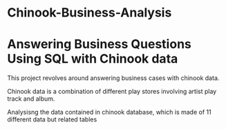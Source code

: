 # Chinook-Business-Analysis

# Answering Business Questions Using SQL with Chinook data

This project revolves around answering business cases with chinook data. 

Chinook data is a combination of different play stores involving artist play track and album.

Analysisng  the data contained in chinook database, which is made of 11 different data but related tables
